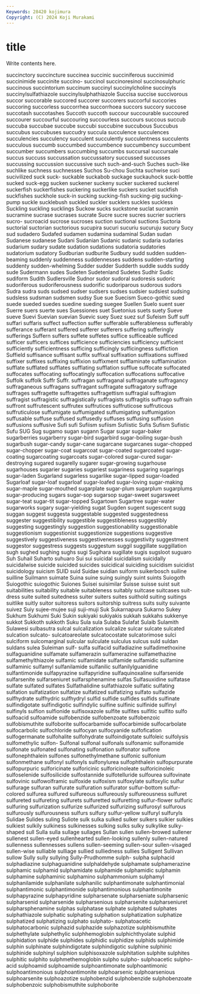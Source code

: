 ```yaml
---
Keywords: 28420 kojimura
Copyright: (C) 2024 Koji Murakami
---
```


# title

Write contents here.




succinctory succincture succinea succinic succiniferous succinimid succinimide succinite succino- succinol
succinoresinol succinosulphuric succinous succintorium succinum succinyl succinylcholine succinyls succinylsulfathiazole succinylsulphathiazole
Succisa succise succivorous succor succorable succored succorer succorers succorful succories
succoring succorless succorrhea succorrhoea succors succory succose succotash succotashes Succoth
succoth succour succourable succoured succourer succourful succouring succourless succours succous
succub succuba succubae succube succubi succubine succubous Succubus succubus succubuses
succudry succula succulence succulences succulencies succulency succulent succulently succulentness succulents
succulous succumb succumbed succumbence succumbency succumbent succumber succumbers succumbing succumbs
succursal succursale succus succuss succussation succussatory succussed succusses succussing succussion
succussive such such-and-such Suches such-like suchlike suchness suchnesses Suchos Su-chou
Suchta suchwise suci sucivilized suck suck- suckable suckabob suckage suckauhock
suck-bottle sucked suck-egg sucken suckener suckeny sucker suckered suckerel suckerfish
suckerfishes suckering suckerlike suckers sucket suckfish suckfishes suckhole suck-in sucking
sucking-fish sucking-pig sucking-pump suckle sucklebush suckled suckler sucklers suckles suckless
Suckling suckling sucklings Suckow sucks suckstone suclat sucramin sucramine sucrase
sucrases sucrate Sucre sucre sucres sucrier sucriers sucro- sucroacid sucrose
sucroses suction suctional suctions Suctoria suctorial suctorian suctorious sucupira sucuri
sucuriu sucuruju sucury Sucy sud sudadero Sudafed sudamen sudamina sudaminal
Sudan sudan Sudanese sudanese Sudani Sudanian Sudanic sudanic sudaria sudaries
sudarium sudary sudate sudation sudations sudatoria sudatories sudatorium sudatory Sudburian
sudburite Sudbury sudd sudden sudden-beaming suddenly suddenness suddennesses suddens sudden-starting
suddenty sudden-whelming Sudder sudder Sudderth suddle sudds suddy sude Sudermann
sudes Sudeten Sudetenland Sudetes Sudhir Sudic sudiform Sudith Sudlersville Sudnor
sudor sudoral sudoresis sudoric sudoriferous sudoriferousness sudorific sudoriparous sudorous sudors
Sudra sudra suds sudsed sudser sudsers sudses sudsier sudsiest sudsing
sudsless sudsman sudsmen sudsy Sue sue Suecism Sueco-gothic sued suede
sueded suedes suedine sueding suegee Suellen Suelo suent suer Suerre
suers suerte sues Suessiones suet Suetonius suets suety Sueve sueve
Suevi Suevian suevian Suevic suey Suez suez suf Sufeism Suff
suff suffari suffaris suffect suffection suffer sufferable sufferableness sufferably sufferance
sufferant suffered sufferer sufferers suffering sufferingly sufferings Suffern suffers suffete
suffetes suffice sufficeable sufficed sufficer sufficers suffices sufficience sufficiencies sufficiency
sufficient sufficiently sufficientness sufficing sufficingly sufficingness suffiction Suffield suffisance suffisant
suffix suffixal suffixation suffixations suffixed suffixer suffixes suffixing suffixion suffixment
sufflaminate sufflamination sufflate sufflated sufflates sufflating sufflation sufflue suffocate suffocated
suffocates suffocating suffocatingly suffocation suffocations suffocative Suffolk suffolk Suffr Suffr.
suffragan suffraganal suffraganate suffragancy suffraganeous suffragans suffragant suffragate suffragatory suffrage
suffrages suffragette suffragettes suffragettism suffragial suffragism suffragist suffragistic suffragistically suffragists
suffragitis suffrago suffrain suffront suffrutescent suffrutex suffrutices suffruticose suffruticous suffruticulose
suffumigate suffumigated suffumigating suffumigation suffusable suffuse suffused suffusedly suffuses suffusing
suffusion suffusions suffusive Sufi sufi Sufiism sufiism Sufiistic Sufis Sufism
Sufistic Sufu SUG Sug sugamo sugan sugann Sugar sugar sugar-baker
sugarberries sugarberry sugar-bird sugarbird sugar-boiling sugar-bush sugarbush sugar-candy sugar-cane sugarcane
sugarcanes sugar-chopped sugar-chopper sugar-coat sugarcoat sugar-coated sugarcoated sugar-coating sugarcoating sugarcoats
sugar-colored sugar-cured sugar-destroying sugared sugarelly sugarer sugar-growing sugarhouse sugarhouses sugarier
sugaries sugariest sugariness sugaring sugarings sugar-laden Sugarland sugarless sugarlike sugar-lipped
sugar-loaded Sugarloaf sugar-loaf sugarloaf sugar-loafed sugar-loving sugar-making sugar-maple sugar-mouthed sugarplate
sugar-plum sugarplum sugarplums sugar-producing sugars sugar-sop sugarsop sugar-sweet sugarsweet sugar-teat
sugar-tit sugar-topped Sugartown Sugartree sugar-water sugarworks sugary sugar-yielding sugat Sugden
sugent sugescent sugg suggan suggest suggesta suggestable suggested suggestedness suggester
suggestibility suggestible suggestibleness suggestibly suggesting suggestingly suggestion suggestionability suggestionable suggestionism
suggestionist suggestionize suggestions suggestive suggestively suggestiveness suggestivenesses suggestivity suggestment suggestor
suggestress suggests suggestum suggil suggillate suggillation sugh sughed sughing sughs
sugi Sugihara sugillate sugis sugsloot suguaro Suh Suhail Suharto suhuaro
Sui sui suicidal suicidalism suicidally suicidalwise suicide suicided suicides suicidical
suiciding suicidism suicidist suicidology suicism SUID suid Suidae suidian suiform
suikerbosch suiline suilline Suilmann suimate Suina suine suing suingly suint
suints Suiogoth Suiogothic suiogothic Suiones Suisei suisimilar Suisse suisse suist
suit suitabilities suitability suitable suitableness suitably suitcase suitcases suit-dress suite
suited suitedness suiter suiters suites suithold suiting suitings suitlike suitly
suitor suitoress suitors suitorship suitress suits suity suivante suivez Suiy
sujee-mujee suji suji-muji Suk Sukarnapura Sukarno Sukey Sukhum Sukhumi Suki
Sukin sukiyaki sukiyakis sukkah sukkahs sukkenye sukkot Sukkoth sukkoth Suku
Sula sula Sulaba Sulafat Sulaib Sulamith Sulawesi sulbasutra sulcal sulcalization
sulcalize sulcar sulcate sulcated sulcation sulcato- sulcatoareolate sulcatocostate sulcatorimose sulci
sulciform sulcomarginal sulcular sulculate sulculus sulcus suld suldan suldans sulea
Suleiman sulf- sulfa sulfacid sulfadiazine sulfadimethoxine sulfaguanidine sulfamate sulfamerazin sulfamerazine
sulfamethazine sulfamethylthiazole sulfamic sulfamidate sulfamide sulfamidic sulfamine sulfaminic sulfamyl sulfanilamide
sulfanilic sulfanilylguanidine sulfantimonide sulfapyrazine sulfapyridine sulfaquinoxaline sulfarsenide sulfarsenite sulfarseniuret sulfarsphenamine
sulfas Sulfasuxidine sulfatase sulfate sulfated sulfates Sulfathalidine sulfathiazole sulfatic sulfating
sulfation sulfatization sulfatize sulfatized sulfatizing sulfato sulfazide sulfhydrate sulfhydric sulfhydryl
sulfid sulfide sulfides sulfids sulfinate sulfindigotate sulfindigotic sulfindylic sulfine sulfinic
sulfinide sulfinyl sulfinyls sulfion sulfionide sulfisoxazole sulfite sulfites sulfitic sulfito
sulfo sulfoacid sulfoamide sulfobenzide sulfobenzoate sulfobenzoic sulfobismuthite sulfoborite sulfocarbamide sulfocarbimide
sulfocarbolate sulfocarbolic sulfochloride sulfocyan sulfocyanide sulfofication sulfogermanate sulfohalite sulfohydrate sulfoindigotate
sulfoleic sulfolysis sulfomethylic sulfon- Sulfonal sulfonal sulfonals sulfonamic sulfonamide sulfonate
sulfonated sulfonating sulfonation sulfonator sulfone sulfonephthalein sulfones sulfonethylmethane sulfonic sulfonium
sulfonmethane sulfonyl sulfonyls sulfonylurea sulfophthalein sulfopurpurate sulfopurpuric sulforicinate sulforicinic sulforicinoleate
sulforicinoleic sulfoselenide sulfosilicide sulfostannide sulfotelluride sulfourea sulfovinate sulfovinic sulfowolframic sulfoxide
sulfoxism sulfoxylate sulfoxylic sulfur sulfurage sulfuran sulfurate sulfuration sulfurator sulfur-bottom
sulfur-colored sulfurea sulfured sulfureous sulfureously sulfureousness sulfuret sulfureted sulfureting sulfurets
sulfuretted sulfuretting sulfur-flower sulfuric sulfuring sulfurization sulfurize sulfurized sulfurizing sulfurosyl
sulfurous sulfurously sulfurousness sulfurs sulfury sulfur-yellow sulfuryl sulfuryls Sulidae Sulides
suling Suliote sulk sulka sulked sulker sulkers sulkier sulkies sulkiest
sulkily sulkiness sulkinesses sulking sulks sulky sulkylike sulky-shaped sull Sulla
sulla sullage sullages Sullan sullen sullen-browed sullener sullenest sullen-eyed sullenhearted
sullen-looking sullenly sullen-natured sullenness sullennesses sullens sullen-seeming sullen-sour sullen-visaged sullen-wise
sulliable sulliage sullied sulliedness sullies Sulligent Sullivan sullow Sully sully
sullying Sully-Prudhomme sulph- sulpha sulphacid sulphadiazine sulphaguanidine sulphaldehyde sulphamate sulphamerazine
sulphamic sulphamid sulphamidate sulphamide sulphamidic sulphamin sulphamine sulphaminic sulphamino sulphammonium
sulphamyl sulphanilamide sulphanilate sulphanilic sulphantimonate sulphantimonial sulphantimonic sulphantimonide sulphantimonious sulphantimonite
sulphapyrazine sulphapyridine sulpharsenate sulpharseniate sulpharsenic sulpharsenid sulpharsenide sulpharsenious sulpharsenite sulpharseniuret
sulpharsphenamine sulphas sulphatase sulphate sulphated sulphates sulphathiazole sulphatic sulphating sulphation
sulphatization sulphatize sulphatized sulphatizing sulphato sulphato- sulphatoacetic sulphatocarbonic sulphazid sulphazide
sulphazotize sulphbismuthite sulphethylate sulphethylic sulphhemoglobin sulphichthyolate sulphid sulphidation sulphide sulphides
sulphidic sulphidize sulphids sulphimide sulphin sulphinate sulphindigotate sulphindigotic sulphine sulphinic
sulphinide sulphinyl sulphion sulphisoxazole sulphitation sulphite sulphites sulphitic sulphito sulphmethemoglobin
sulpho sulpho- sulphoacetic sulpho-acid sulphoamid sulphoamide sulphoantimonate sulphoantimonic sulphoantimonious sulphoantimonite
sulphoarsenic sulphoarsenious sulphoarsenite sulphoazotize sulphobenzid sulphobenzide sulphobenzoate sulphobenzoic sulphobismuthite sulphoborite

